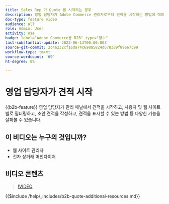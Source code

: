 ```yaml
---
title: Sales Rep 가 Quote 를 시작하는 경우
description: 영업 담당자가 Adobe Commerce 관리자로부터 견적을 시작하는 방법에 대해 알아봅니다
doc-type: feature video
audience: all
role: Admin, User
activity: use
badge: label="Adobe Commerce용 B2B" type="양수"
last-substantial-update: 2023-06-13T00:00:00Z
source-git-commit: 2c46232cf16da74c698a5824d678389f89667399
workflow-type: tm+mt
source-wordcount: '69'
ht-degree: 0%

---
```


# 영업 담당자가 견적 시작

{{b2b-feature}}
영업 담당자가 관리 패널에서 견적을 시작하고, 사용자 및 웹 사이트별로 필터링하고, 초안 견적을 작성하고, 견적을 표시할 수 있는 방법 등 다양한 기능을 살펴볼 수 있습니다.

## 이 비디오는 누구의 것입니까?

- 웹 사이트 관리자
- 전자 상거래 머천다이저

## 비디오 콘텐츠

>[!VIDEO](https://video.tv.adobe.com/v/3420390?learn=on)

{{$include /help/_includes/b2b-quote-additional-resources.md}}
